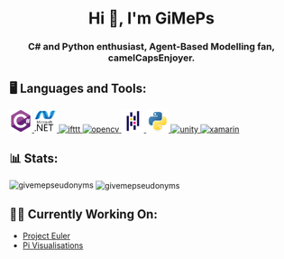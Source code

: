 

<h1 align="center">Hi 👋, I'm GiMePs</h1>
<h3 align="center">C# and Python enthusiast, Agent-Based Modelling fan, camelCapsEnjoyer.</h3>

<h2 align="left">🖥️ Languages and Tools:</h2>
<p align="left"> <a href="https://www.w3schools.com/cs/" target="_blank" rel="noreferrer"> <img src="https://raw.githubusercontent.com/devicons/devicon/master/icons/csharp/csharp-original.svg" alt="csharp" width="40" height="40"/> </a> <a href="https://dotnet.microsoft.com/" target="_blank" rel="noreferrer"> <img src="https://raw.githubusercontent.com/devicons/devicon/master/icons/dot-net/dot-net-original-wordmark.svg" alt="dotnet" width="40" height="40"/> </a> <a href="https://ifttt.com/" target="_blank" rel="noreferrer"> <img src="https://www.vectorlogo.zone/logos/ifttt/ifttt-ar21.svg" alt="ifttt" width="40" height="40"/> </a> <a href="https://opencv.org/" target="_blank" rel="noreferrer"> <img src="https://www.vectorlogo.zone/logos/opencv/opencv-icon.svg" alt="opencv" width="40" height="40"/> </a> <a href="https://pandas.pydata.org/" target="_blank" rel="noreferrer"> <img src="https://raw.githubusercontent.com/devicons/devicon/2ae2a900d2f041da66e950e4d48052658d850630/icons/pandas/pandas-original.svg" alt="pandas" width="40" height="40"/> </a> <a href="https://www.python.org" target="_blank" rel="noreferrer"> <img src="https://raw.githubusercontent.com/devicons/devicon/master/icons/python/python-original.svg" alt="python" width="40" height="40"/> </a> <a href="https://unity.com/" target="_blank" rel="noreferrer"> <img src="https://www.vectorlogo.zone/logos/unity3d/unity3d-icon.svg" alt="unity" width="40" height="40"/> </a> <a href="https://dotnet.microsoft.com/apps/xamarin" target="_blank" rel="noreferrer"> <img src="https://raw.githubusercontent.com/detain/svg-logos/780f25886640cef088af994181646db2f6b1a3f8/svg/xamarin.svg" alt="xamarin" width="40" height="40"/> </a> </p>

<h2 align="left">📊 Stats:</h2>
<p><img align="left" src="https://github-readme-stats.vercel.app/api/top-langs?username=givemepseudonyms&show_icons=true&locale=en&layout=compact" alt="givemepseudonyms" /></p>

<p>&nbsp;<img align="center" src="https://github-readme-stats.vercel.app/api?username=givemepseudonyms&show_icons=true&locale=en" alt="givemepseudonyms" /></p>

<h2 align="left">🏋️‍♂️ Currently Working On:</h2>

- [Project Euler](https://github.com/GiveMePseudonyms/Project_Euler)
- [Pi Visualisations](https://github.com/GiveMePseudonyms/PiVisualisations)
